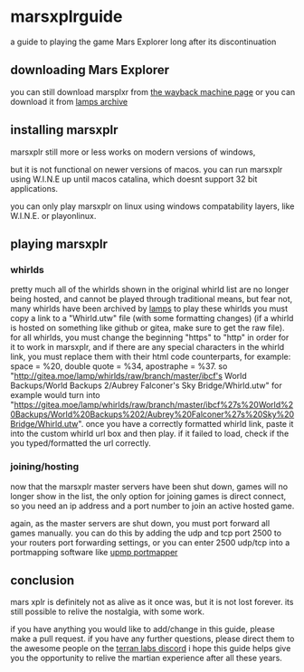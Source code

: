 # marsxplrguide
a guide to playing the game Mars Explorer long after its discontinuation

## downloading Mars Explorer ##
you can still download marsplxr from [the wayback machine page](http://web.archive.org/web/20151020124336/http://marsxplr.com/view-267)
or you can download it from [lamps archive](https://gitea.moe/lamp/dat.marsxplr.com-mirror/src/branch/master/dat.marsxplr.com/222)

## installing marsxplr ##
marsxplr still more or less works on modern versions of windows,

but it is not functional on newer versions of macos.
you can run marsxplr using W.I.N.E up until macos catalina,
which doesnt support 32 bit applications.

you can only play marsxplr on linux using windows compatability layers,
like W.I.N.E. or playonlinux.

## playing marsxplr ##
### whirlds ###
pretty much all of the whirlds shown in the original whirld list are no longer being hosted,
and cannot be played through traditional means,
but fear not, many whirlds have been archived by [lamps](https://gitea.moe/lamp/whirlds)
to play these whirlds you must copy a link to a "Whirld.utw" file (with some formatting changes)
(if a whirld is hosted on something like github or gitea, make sure to get the raw file).
for all whirlds, you must change the beginning "https" to "http" in order for it to work in marsxplr,
and if there are any special characters in the whirld link, you must replace them with their html code counterparts,
for example: space = %20, double quote = %34, apostraphe = %37.
so "http://gitea.moe/lamp/whirlds/raw/branch/master/ibcf's World Backups/World Backups 2/Aubrey Falconer's Sky Bridge/Whirld.utw" for example would turn into "https://gitea.moe/lamp/whirlds/raw/branch/master/ibcf%27s%20World%20Backups/World%20Backups%202/Aubrey%20Falconer%27s%20Sky%20Bridge/Whirld.utw".
once you have a correctly formatted whirld link, paste it into the custom whirld url box and then play.
if it failed to load, check if the you typed/formatted the url correctly.

### joining/hosting ###
now that the marsxplr master servers have been shut down, games will no longer show in the list,
the only option for joining games is direct connect, so you need an ip address and a port number to join an active hosted game.

again, as the master servers are shut down, you must port forward all games manually.
you can do this by adding the udp and tcp port 2500 to your routers port forwarding settings,
or you can enter 2500 udp/tcp into a portmapping software like [upmp portmapper](https://sourceforge.net/projects/upnp-portmapper/)

## conclusion
mars xplr is definitely not as alive as it once was, but it is not lost forever.
its still possible to relive the nostalgia, with some work.

if you have anything you would like to add/change in this guide, please make a pull request.
if you have any further questions, please direct them to the awesome people on the [terran labs discord](https://discord.gg/dxTFZRM)
i hope this guide helps give you the opportunity to relive the martian experience after all these years.
